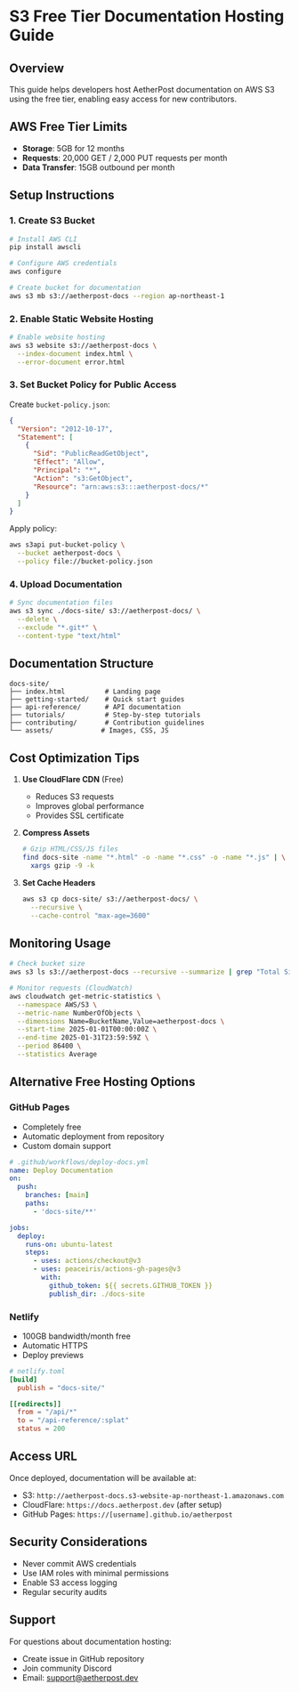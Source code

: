 # S3 Free Tier Documentation Hosting Guide

## Overview
This guide helps developers host AetherPost documentation on AWS S3 using the free tier, enabling easy access for new contributors.

## AWS Free Tier Limits
- **Storage**: 5GB for 12 months
- **Requests**: 20,000 GET / 2,000 PUT requests per month
- **Data Transfer**: 15GB outbound per month

## Setup Instructions

### 1. Create S3 Bucket
```bash
# Install AWS CLI
pip install awscli

# Configure AWS credentials
aws configure

# Create bucket for documentation
aws s3 mb s3://aetherpost-docs --region ap-northeast-1
```

### 2. Enable Static Website Hosting
```bash
# Enable website hosting
aws s3 website s3://aetherpost-docs \
  --index-document index.html \
  --error-document error.html
```

### 3. Set Bucket Policy for Public Access
Create `bucket-policy.json`:
```json
{
  "Version": "2012-10-17",
  "Statement": [
    {
      "Sid": "PublicReadGetObject",
      "Effect": "Allow",
      "Principal": "*",
      "Action": "s3:GetObject",
      "Resource": "arn:aws:s3:::aetherpost-docs/*"
    }
  ]
}
```

Apply policy:
```bash
aws s3api put-bucket-policy \
  --bucket aetherpost-docs \
  --policy file://bucket-policy.json
```

### 4. Upload Documentation
```bash
# Sync documentation files
aws s3 sync ./docs-site/ s3://aetherpost-docs/ \
  --delete \
  --exclude "*.git*" \
  --content-type "text/html"
```

## Documentation Structure

```
docs-site/
├── index.html          # Landing page
├── getting-started/    # Quick start guides
├── api-reference/      # API documentation
├── tutorials/          # Step-by-step tutorials
├── contributing/       # Contribution guidelines
└── assets/            # Images, CSS, JS
```

## Cost Optimization Tips

1. **Use CloudFlare CDN** (Free)
   - Reduces S3 requests
   - Improves global performance
   - Provides SSL certificate

2. **Compress Assets**
   ```bash
   # Gzip HTML/CSS/JS files
   find docs-site -name "*.html" -o -name "*.css" -o -name "*.js" | \
     xargs gzip -9 -k
   ```

3. **Set Cache Headers**
   ```bash
   aws s3 cp docs-site/ s3://aetherpost-docs/ \
     --recursive \
     --cache-control "max-age=3600"
   ```

## Monitoring Usage

```bash
# Check bucket size
aws s3 ls s3://aetherpost-docs --recursive --summarize | grep "Total Size"

# Monitor requests (CloudWatch)
aws cloudwatch get-metric-statistics \
  --namespace AWS/S3 \
  --metric-name NumberOfObjects \
  --dimensions Name=BucketName,Value=aetherpost-docs \
  --start-time 2025-01-01T00:00:00Z \
  --end-time 2025-01-31T23:59:59Z \
  --period 86400 \
  --statistics Average
```

## Alternative Free Hosting Options

### GitHub Pages
- Completely free
- Automatic deployment from repository
- Custom domain support

```yaml
# .github/workflows/deploy-docs.yml
name: Deploy Documentation
on:
  push:
    branches: [main]
    paths:
      - 'docs-site/**'

jobs:
  deploy:
    runs-on: ubuntu-latest
    steps:
      - uses: actions/checkout@v3
      - uses: peaceiris/actions-gh-pages@v3
        with:
          github_token: ${{ secrets.GITHUB_TOKEN }}
          publish_dir: ./docs-site
```

### Netlify
- 100GB bandwidth/month free
- Automatic HTTPS
- Deploy previews

```toml
# netlify.toml
[build]
  publish = "docs-site/"

[[redirects]]
  from = "/api/*"
  to = "/api-reference/:splat"
  status = 200
```

## Access URL
Once deployed, documentation will be available at:
- S3: `http://aetherpost-docs.s3-website-ap-northeast-1.amazonaws.com`
- CloudFlare: `https://docs.aetherpost.dev` (after setup)
- GitHub Pages: `https://[username].github.io/aetherpost`

## Security Considerations
- Never commit AWS credentials
- Use IAM roles with minimal permissions
- Enable S3 access logging
- Regular security audits

## Support
For questions about documentation hosting:
- Create issue in GitHub repository
- Join community Discord
- Email: support@aetherpost.dev